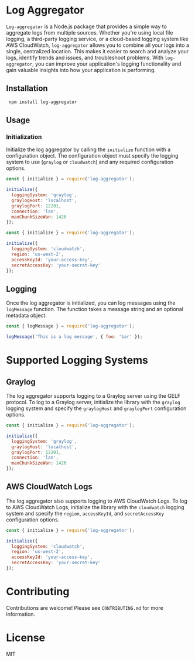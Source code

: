 # Log Aggregator

`Log-aggregator` is a Node.js package that provides a simple way to aggregate logs from multiple sources. Whether you're using local file logging, a third-party logging service, or a cloud-based logging system like AWS CloudWatch, `log-aggregator` allows you to combine all your logs into a single, centralized location. This makes it easier to search and analyze your logs, identify trends and issues, and troubleshoot problems. With `log-aggregator`, you can improve your application's logging functionality and gain valuable insights into how your application is performing.

## Installation

```bash
 npm install log-aggregator
 ```


## Usage

### Initialization

Initialize the log aggregator by calling the `initialize` function with a configuration object. The configuration object must specify the logging system to use (`graylog` or `cloudwatch`) and any required configuration options.

```js
const { initialize } = require('log-aggregator');

initialize({
  loggingSystem: 'graylog',
  graylogHost: 'localhost',
  graylogPort: 12201,
  connection: 'lan',
  maxChunkSizeWan: 1420
});

const { initialize } = require('log-aggregator');

initialize({
  loggingSystem: 'cloudwatch',
  region: 'us-west-2',
  accessKeyId: 'your-access-key',
  secretAccessKey: 'your-secret-key'
});
```

## Logging
Once the log aggregator is initialized, you can log messages using the `logMessage` function. The function takes a message string and an optional metadata object.

```js
const { logMessage } = require('log-aggregator');

logMessage('This is a log message', { foo: 'bar' });
```


# Supported Logging Systems
## Graylog
The log aggregator supports logging to a Graylog server using the GELF protocol. To log to a Graylog server, initialize the library with the `graylog` logging system and specify the `graylogHost` and `graylogPort` configuration options.

```js
const { initialize } = require('log-aggregator');

initialize({
  loggingSystem: 'graylog',
  graylogHost: 'localhost',
  graylogPort: 12201,
  connection: 'lan',
  maxChunkSizeWan: 1420
});
```

## AWS CloudWatch Logs
The log aggregator also supports logging to AWS CloudWatch Logs. To log to AWS CloudWatch Logs, initialize the library with the `cloudwatch` logging system and specify the `region`, `accessKeyId`, and `secretAccessKey` configuration options.

```js
const { initialize } = require('log-aggregator');

initialize({
  loggingSystem: 'cloudwatch',
  region: 'us-west-2',
  accessKeyId: 'your-access-key',
  secretAccessKey: 'your-secret-key'
});
```

# Contributing
Contributions are welcome! Please see `CONTRIBUTING.md` for more information.

# License
MIT